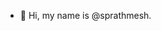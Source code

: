 - 👋 Hi, my name is @sprathmesh. 

<!---
sprathmesh/sprathmesh is a ✨ special ✨ repository because its `README.md` (this file) appears on your GitHub profile.
You can click the Preview link to take a look at your changes.
--->
